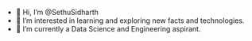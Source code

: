 - 👋 Hi, I’m @SethuSidharth
- 👀 I’m interested in learning and exploring new facts and technologies.
- 🌱 I’m currently a Data Science and Engineering aspirant.


<!---
SethuSidharth/SethuSidharth is a ✨ special ✨ repository because its `README.md` (this file) appears on your GitHub profile.
You can click the Preview link to take a look at your changes.
--->
